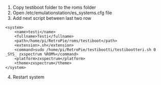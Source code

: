 1. Copy testiboot folder to the roms folder
2. Open /etc/emulationstation/es_systems.cfg file
3. Add next script between last two row

```
<system>
	<name>testi</name>
	<fullname>Testi</fullname>
	<path>/home/pi/RetroPie/roms/testiboot</path>
	<extension>.sh</extension>
	<command>sudo /home/pi/RetroPie/testibootti/testibootteri.sh 0 _SYS_ zxspectrum %ROM%</command>
	<platform>zxspectrum</platform>
	<theme>zxspectrum</theme>
</system>

```

4. Restart system
